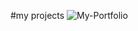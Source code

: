#my projects
![My-Portfolio](https://github.com/Freelancer-Tuhin/demo/assets/143000651/5a13a63a-3005-45d0-b108-f73da9405ca2)
